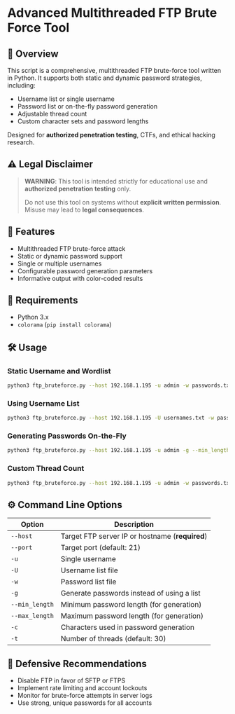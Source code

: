 # Advanced Multithreaded FTP Brute Force Tool

## 📌 Overview

This script is a comprehensive, multithreaded FTP brute-force tool written in Python. It supports both static and dynamic password strategies, including:

- Username list or single username
- Password list or on-the-fly password generation
- Adjustable thread count
- Custom character sets and password lengths

Designed for **authorized penetration testing**, CTFs, and ethical hacking research.

## ⚠️ Legal Disclaimer

> **WARNING**: This tool is intended strictly for educational use and **authorized penetration testing** only.
>
> Do not use this tool on systems without **explicit written permission**. Misuse may lead to **legal consequences**.

## 🚀 Features

- Multithreaded FTP brute-force attack
- Static or dynamic password support
- Single or multiple usernames
- Configurable password generation parameters
- Informative output with color-coded results

## 🧰 Requirements

- Python 3.x
- `colorama` (`pip install colorama`)



## 🛠️ Usage

### Static Username and Wordlist

```bash
python3 ftp_bruteforce.py --host 192.168.1.195 -u admin -w passwords.txt
```

### Using Username List

```bash
python3 ftp_bruteforce.py --host 192.168.1.195 -U usernames.txt -w passwords.txt
```

### Generating Passwords On-the-Fly

```bash
python3 ftp_bruteforce.py --host 192.168.1.195 -u admin -g --min_length 1 --max_length 3 -c abc123
```

### Custom Thread Count

```bash
python3 ftp_bruteforce.py --host 192.168.1.195 -u admin -w passwords.txt -t 50
```

## ⚙️ Command Line Options

| Option | Description |
|--------|-------------|
| `--host` | Target FTP server IP or hostname (**required**) |
| `--port` | Target port (default: 21) |
| `-u` | Single username |
| `-U` | Username list file |
| `-w` | Password list file |
| `-g` | Generate passwords instead of using a list |
| `--min_length` | Minimum password length (for generation) |
| `--max_length` | Maximum password length (for generation) |
| `-c` | Characters used in password generation |
| `-t` | Number of threads (default: 30) |

## 🧯 Defensive Recommendations

- Disable FTP in favor of SFTP or FTPS
- Implement rate limiting and account lockouts
- Monitor for brute-force attempts in server logs
- Use strong, unique passwords for all accounts

